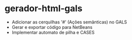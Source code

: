 # gerador-html-gals

- Adicionar as cerquilhas '#' (Ações semânticas) no GALS
- Gerar e exportar código para NetBeans 
- Implementar automato de pilha e CASES
